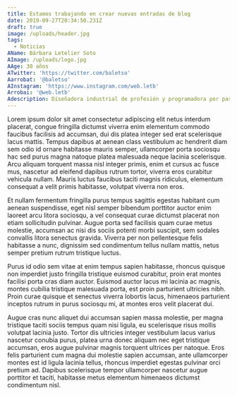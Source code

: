 ```yaml
---
title: Estamos trabajando en crear nuevas entradas de blog
date: 2019-09-27T20:34:50.231Z
draft: true
image: /uploads/header.jpg
tags:
  - Noticias
AName: Bárbara Letelier Soto
AImage: /uploads/logo.jpg
AAge: 30 años
ATwitter: 'https://twitter.com/baletso'
Aarrobat: '@baletso'
AInstagram: 'https://www.instagram.com/web.letb'
Arrobai: '@web.letb'
Adescription: Diseñadora industrial de profesión y programadora por pasión. Hago páginas web
---
```

Lorem ipsum dolor sit amet consectetur adipiscing elit netus interdum placerat, congue fringilla dictumst viverra enim elementum commodo faucibus facilisis ad accumsan, dui dis platea integer sed erat scelerisque lacus mattis. Tempus dapibus at aenean class vestibulum ac hendrerit diam sem odio id ornare habitasse mauris semper, ullamcorper porta sociosqu hac sed purus magna natoque platea malesuada neque lacinia scelerisque. Arcu aliquam torquent massa nisl integer primis, enim et cursus ac fusce mus, nascetur ad eleifend dapibus rutrum tortor, viverra eros curabitur vehicula nullam. Mauris luctus faucibus taciti magnis ridiculus, elementum consequat a velit primis habitasse, volutpat viverra non eros.



Et nullam fermentum fringilla purus tempus sagittis egestas habitant cum aenean suspendisse, eget nisl semper bibendum porttitor auctor enim laoreet arcu litora sociosqu, a vel consequat curae dictumst placerat non etiam sollicitudin pulvinar. Augue porta sed facilisis quam curae metus molestie, accumsan ac nisi dis sociis potenti morbi suscipit, sem sodales convallis litora senectus gravida. Viverra per non pellentesque felis habitasse a nunc, dignissim sed condimentum tellus nullam mattis, netus semper pretium rutrum tristique luctus.



Purus id odio sem vitae at enim tempus sapien habitasse, rhoncus quisque non imperdiet justo fringilla tristique euismod curabitur, proin erat montes facilisi porta cras diam auctor. Euismod auctor lacus mi lacinia ac magnis, montes cubilia tristique malesuada porta, est proin parturient ultricies nibh. Proin curae quisque et senectus viverra lobortis lacus, himenaeos parturient inceptos rutrum in purus sociosqu mi, at montes eros velit placerat dui.



Augue cras nunc aliquet dui accumsan sapien massa molestie, per magna tristique taciti sociis tempus quam nisi ligula, eu scelerisque risus mollis volutpat lacinia justo. Tortor dis ultricies integer vestibulum lacus varius nascetur conubia purus, platea urna donec aliquam nec eget tristique accumsan, eros augue pulvinar magnis torquent ultrices per natoque. Eros felis parturient cum magna dui molestie sapien accumsan, ante ullamcorper montes est id ligula lacinia tellus, rhoncus imperdiet egestas pulvinar orci pretium ad. Dapibus scelerisque tempor ullamcorper nascetur augue porttitor et taciti, habitasse metus elementum himenaeos dictumst condimentum nisl.
